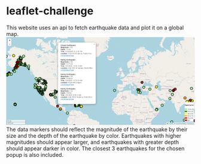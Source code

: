 # leaflet-challenge
This website uses an api to fetch earthquake data and plot it on a global map.
![Example Image](Capture.PNG)
The data markers should reflect the magnitude of the earthquake by their size and the depth of the earthquake by color. Earthquakes with higher magnitudes should appear larger, and earthquakes with greater depth should appear darker in color.  The closest 3 earthquakes for the chosen popup is also included.